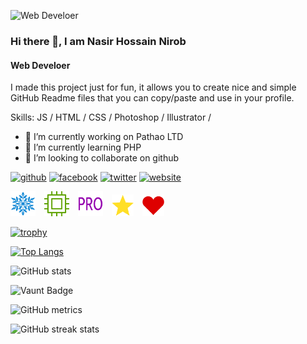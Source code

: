 ![Web Develoer](https://scontent.fdac68-1.fna.fbcdn.net/v/t39.30808-6/368406586_2572057619611963_7421411078730185808_n.jpg?stp=dst-jpg_p720x720&_nc_cat=111&ccb=1-7&_nc_sid=5f2048&_nc_eui2=AeF3TRcHFuljlQSa8YoxvruLZypfCLsGhLZnKl8IuwaEtoZrI1Ej0eAmnUPcqpexfo3pR2K3vPuv_mGw_UNOqJFI&_nc_ohc=gGFMWwnS7-cAX8mR-d2&_nc_zt=23&_nc_ht=scontent.fdac68-1.fna&oh=00_AfAitgPy6QYk2sUGGB_WbE3RB0AJjviIt3VlTwH0ca0Mjw&oe=6603CDAD)

### Hi there 👋, I am Nasir Hossain Nirob
#### Web Develoer


I made this project just for fun, it allows you to create nice and simple GitHub Readme files that you can copy/paste and use in your profile.

Skills: JS / HTML / CSS / Photoshop / Illustrator /

- 🔭 I’m currently working on Pathao LTD 
- 🌱 I’m currently learning PHP 
- 👯 I’m looking to collaborate on github 


[<img src='https://cdn.jsdelivr.net/npm/simple-icons@3.0.1/icons/github.svg' alt='github' height='40'>](https://github.com/tespata)  [<img src='https://cdn.jsdelivr.net/npm/simple-icons@3.0.1/icons/facebook.svg' alt='facebook' height='40'>](https://www.facebook.com/nirob001)  [<img src='https://cdn.jsdelivr.net/npm/simple-icons@3.0.1/icons/twitter.svg' alt='twitter' height='40'>](https://twitter.com/nnirob001)  [<img src='https://cdn.jsdelivr.net/npm/simple-icons@3.0.1/icons/icloud.svg' alt='website' height='40'>](https://durgoom.rf.gd)  

<a href='https://archiveprogram.github.com/'><img src='https://raw.githubusercontent.com/acervenky/animated-github-badges/master/assets/acbadge.gif' width='40' height='40'></a> <a href='https://docs.github.com/en/developers'><img src='https://raw.githubusercontent.com/acervenky/animated-github-badges/master/assets/devbadge.gif' width='40' height='40'></a> <a href='https://github.com/pricing'><img src='https://raw.githubusercontent.com/acervenky/animated-github-badges/master/assets/pro.gif' width='40' height='40'></a> <a href='https://stars.github.com/'><img src='https://raw.githubusercontent.com/acervenky/animated-github-badges/master/assets/starbadge.gif' width='35' height='35'></a> <a href='https://docs.github.com/en/github/supporting-the-open-source-community-with-github-sponsors'><img src='https://raw.githubusercontent.com/acervenky/animated-github-badges/master/assets/sponsorbadge.gif' width='35' height='35'></a> 

[![trophy](https://github-profile-trophy.vercel.app/?username=tespata)](https://github.com/ryo-ma/github-profile-trophy)

[![Top Langs](https://github-readme-stats.vercel.app/api/top-langs/?username=tespata)](https://github.com/anuraghazra/github-readme-stats)

![GitHub stats](https://github-readme-stats.vercel.app/api?username=tespata&show_icons=true)  

![Vaunt Badge](https://api.vaunt.dev/v1/github/entities/tespata/contributions?format=svg&private=false)  

![GitHub metrics](https://metrics.lecoq.io/tespata)  

![GitHub streak stats](https://streak-stats.demolab.com/?user=tespata)  

